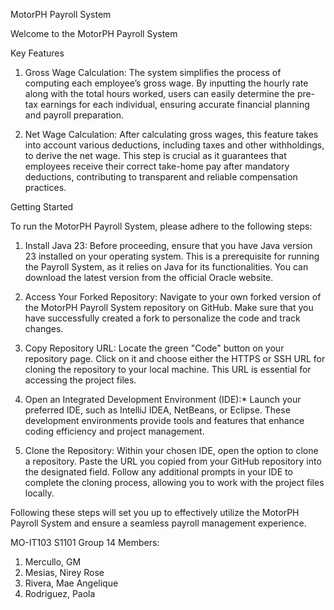 MotorPH Payroll System

Welcome to the MotorPH Payroll System

Key Features

1. Gross Wage Calculation: The system simplifies the process of computing each employee’s gross wage. By inputting the hourly rate along with the total hours worked, users can easily determine the pre-tax earnings for each individual, ensuring accurate financial planning and payroll preparation.

2. Net Wage Calculation: After calculating gross wages, this feature takes into account various deductions, including taxes and other withholdings, to derive the net wage. This step is crucial as it guarantees that employees receive their correct take-home pay after mandatory deductions, contributing to transparent and reliable compensation practices.

Getting Started

To run the MotorPH Payroll System, please adhere to the following steps:

1. Install Java 23: Before proceeding, ensure that you have Java version 23 installed on your operating system. This is a prerequisite for running the Payroll System, as it relies on Java for its functionalities. You can download the latest version from the official Oracle website.

2. Access Your Forked Repository: Navigate to your own forked version of the MotorPH Payroll System repository on GitHub. Make sure that you have successfully created a fork to personalize the code and track changes.

3. Copy Repository URL: Locate the green "Code" button on your repository page. Click on it and choose either the HTTPS or SSH URL for cloning the repository to your local machine. This URL is essential for accessing the project files.

4. Open an Integrated Development Environment (IDE):* Launch your preferred IDE, such as IntelliJ IDEA, NetBeans, or Eclipse. These development environments provide tools and features that enhance coding efficiency and project management.

5. Clone the Repository:  Within your chosen IDE, open the option to clone a repository. Paste the URL you copied from your GitHub repository into the designated field. Follow any additional prompts in your IDE to complete the cloning process, allowing you to work with the project files locally.

Following these steps will set you up to effectively utilize the MotorPH Payroll System and ensure a seamless payroll management experience.

MO-IT103 S1101 Group 14 Members:

1. Mercullo, GM
2. Mesias, Nirey Rose
3. Rivera, Mae Angelique
4. Rodriguez, Paola
